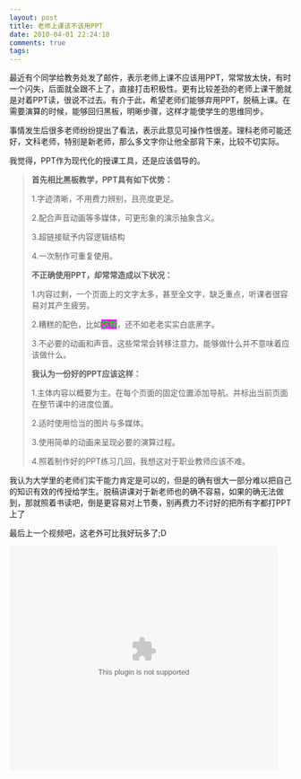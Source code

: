 ```yaml
---
layout: post
title: 老师上课该不该用PPT
date: 2010-04-01 22:24:18
comments: true
tags: 
---
```


最近有个同学给教务处发了邮件，表示老师上课不应该用PPT，常常放太快，有时一个闪失，后面就全跟不上了，直接打击积极性。更有比较差劲的老师上课干脆就是对着PPT读，很说不过去。有介于此，希望老师们能够弃用PPT，脱稿上课。在需要演算的时候，能够回归黑板，明晰步骤，这样才能使学生的思维同步。

事情发生后很多老师纷纷提出了看法，表示此意见可操作性很差。理科老师可能还好，文科老师，特别是新老师，那么多文字你让他全部背下来，比较不切实际。

我觉得，PPT作为现代化的授课工具，还是应该倡导的。

> **首先相比黑板教学，PPT具有如下优势：**
> 
> 1.字迹清晰，不用费力辨别，且亮度更足。
> 
> 2.配合声音动画等多媒体，可更形象的演示抽象含义。
> 
> 3.超链接赋予内容逻辑结构
> 
> 4.一次制作可重复使用。
> 
> **不正确使用PPT，却常常造成以下状况：**
> 
> 1.内容过剩，一个页面上的文字太多，甚至全文字，缺乏重点，听课者很容易对其产生疲劳。
> 
> 2.糟糕的配色，比如<span style="background-color:#FF00FF;color:#00FF00;font-weight:bold;">这样</span>，还不如老老实实白底黑字。
> 
> 3.不必要的动画和声音。这些常常会转移注意力。能够做什么并不意味着应该做什么。
> 
> **我认为一份好的PPT应该这样：**
> 
> 1.主体内容以概要为主。在每个页面的固定位置添加导航。并标出当前页面在整节课中的进度位置。
> 
> 2.适时使用恰当的图片与多媒体。
> 
> 3.使用简单的动画来呈现必要的演算过程。
> 
> 4.照着制作好的PPT练习几回，我想这对于职业教师应该不难。

我认为大学里的老师们实干能力肯定是可以的，但是的确有很大一部分难以把自己的知识有效的传授给学生。脱稿讲课对于新老师也的确不容易，如果的确无法做到，那就照着书读吧，倒是更容易对上节奏，别再费力不讨好的把所有字都打PPT上了

最后上一个视频吧，这老外可比我好玩多了;D

<embed src="http://player.youku.com/player.php/sid/XMTYyMDMzNjk2/v.swf" quapty="high" width="480" height="400" apgn="middle" allowScriptAccess="sameDomain" type="apppcation/x-shockwave-flash"></embed>